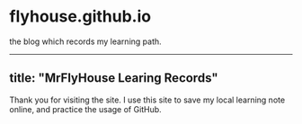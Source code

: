 # flyhouse.github.io
the blog which records my learning path.

---
title: "MrFlyHouse Learing Records"
---

Thank you for visiting the site.
I use this site to save my local learning note online,
and practice the usage of GitHub.
